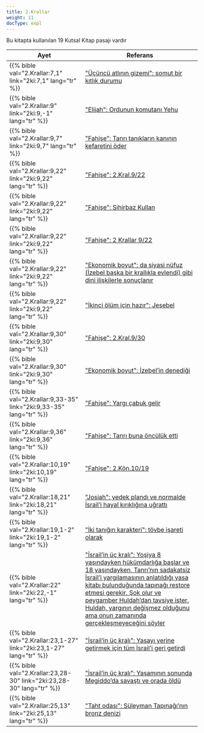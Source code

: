 ```yaml
---
title: 2.Krallar
weight: 11
docType: expl
---
```


Bu kitapta kullanılan 19 Kutsal Kitap pasajı vardır

| Ayet | Referans |
|-------|-----------|
| {{% bible val="2.Krallar:7,1" link="2ki:7,1" lang="tr" %}} | ["Üçüncü atlının gizemi": somut bir kıtlık durumu](/expl/../expl/content/seals/the-mystery-of-the-four-horse-men#2b7f) |
| {{% bible val="2.Krallar:9" link="2ki:9,-1" lang="tr" %}} | ["Elijah": Ordunun komutanı Yehu](/expl/../expl/content/bowls/the-key-to-armageddon#5c76) |
| {{% bible val="2.Krallar:9,7" link="2ki:9,7" lang="tr" %}} | ["Fahişe": Tanrı tanıkların kanının kefaretini öder](/expl/../expl/content/harlot/who-is-the-harlot-babylon-part-1#b45d) |
| {{% bible val="2.Krallar:9,22" link="2ki:9,22" lang="tr" %}} | ["Fahişe": 2.Kral.9/22](/expl/../expl/content/harlot/who-is-the-harlot-babylon-part-1#b45d) |
| {{% bible val="2.Krallar:9,22" link="2ki:9,22" lang="tr" %}} | ["Fahişe": Sihirbaz Kullan](/expl/../expl/content/harlot/who-is-the-harlot-babylon-part-1#b45d) |
| {{% bible val="2.Krallar:9,22" link="2ki:9,22" lang="tr" %}} | ["Fahişe": 2 Krallar 9/22](/expl/../expl/content/harlot/who-is-the-harlot-babylon-part-1#b45d) |
| {{% bible val="2.Krallar:9,22" link="2ki:9,22" lang="tr" %}} | ["Ekonomik boyut": da siyasi nüfuz (İzebel başka bir krallıkla evlendi) gibi dini ilişkilerle sonuçlanır](/expl/../expl/content/harlot/who-is-the-harlot-babylon-part-2#fb4b) |
| {{% bible val="2.Krallar:9,22" link="2ki:9,22" lang="tr" %}} | ["İkinci ölüm için hazır": Jesebel](/expl/../expl/content/paradise/the-new-jerusalem#d33d) |
| {{% bible val="2.Krallar:9,30" link="2ki:9,30" lang="tr" %}} | ["Fahişe": 2.Kral.9/30](/expl/../expl/content/harlot/who-is-the-harlot-babylon-part-1#b45d) |
| {{% bible val="2.Krallar:9,30" link="2ki:9,30" lang="tr" %}} | ["Ekonomik boyut": İzebel’in denediği ](/expl/../expl/content/harlot/who-is-the-harlot-babylon-part-2#fb4b) |
| {{% bible val="2.Krallar:9,33-35" link="2ki:9,33-35" lang="tr" %}} | ["Fahişe": Yargı çabuk gelir](/expl/../expl/content/harlot/who-is-the-harlot-babylon-part-1#b45d) |
| {{% bible val="2.Krallar:9,36" link="2ki:9,36" lang="tr" %}} | ["Fahişe": Tanrı buna öncülük etti](/expl/../expl/content/harlot/who-is-the-harlot-babylon-part-1#b45d) |
| {{% bible val="2.Krallar:10,19" link="2ki:10,19" lang="tr" %}} | ["Fahişe": 2.Kön.10/19](/expl/../expl/content/harlot/who-is-the-harlot-babylon-part-1#b45d) |
| {{% bible val="2.Krallar:18,21" link="2ki:18,21" lang="tr" %}} | ["Josiah": yedek plandı ve normalde İsrail’i hayal kırıklığına uğrattı](/expl/../expl/content/bowls/the-key-to-armageddon#9ad1) |
| {{% bible val="2.Krallar:19,1-2" link="2ki:19,1-2" lang="tr" %}} | ["İki tanığın karakteri": tövbe işareti olarak](/expl/../expl/content/witnesses/the-two-witnesses#bdb3) |
| {{% bible val="2.Krallar:22" link="2ki:22,-1" lang="tr" %}} | ["İsrail’in üç kralı": Yoşiya 8 yaşındayken hükümdarlığa başlar ve 18 yaşındayken, Tanrı’nın sadakatsiz İsrail’i yargılamasının anlatıldığı yasa kitabı bulunduğunda tapınağı restore etmesi gerekir. Şok olur ve peygamber Huldah’dan tavsiye ister. Huldah, yargının değişmez olduğunu ama onun zamanında gerçekleşmeyeceğini söyler](/expl/../expl/content/bowls/armageddon-and-the-battle-of-karkemish#0554) |
| {{% bible val="2.Krallar:23,1-27" link="2ki:23,1-27" lang="tr" %}} | ["İsrail’in üç kralı": Yasayı yerine getirmek için tüm İsrail’i geri getirdi](/expl/../expl/content/bowls/armageddon-and-the-battle-of-karkemish#0554) |
| {{% bible val="2.Krallar:23,28-30" link="2ki:23,28-30" lang="tr" %}} | ["İsrail’in üç kralı": Yaşamının sonunda Megiddo’da savaştı ve orada öldü](/expl/../expl/content/bowls/armageddon-and-the-battle-of-karkemish#0554) |
| {{% bible val="2.Krallar:25,13" link="2ki:25,13" lang="tr" %}} | ["Taht odası": Süleyman Tapınağı’nın bronz denizi](/expl/../expl/content/worship/worship-in-the-throne-room#54a4) |
